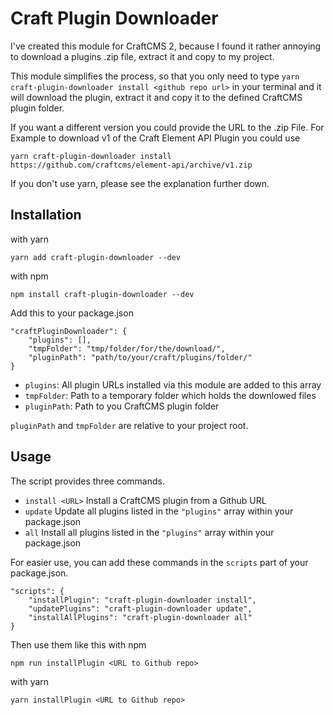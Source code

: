 # Craft Plugin Downloader
I've created this module for CraftCMS 2, because I found it rather annoying to download a plugins .zip file, extract it and copy to my project.

This module simplifies the process, so that you only need to type `yarn craft-plugin-downloader install <github repo url>` in your terminal and it will download the plugin, extract it and copy it to the defined CraftCMS plugin folder.

If you want a different version you could provide the URL to the .zip File.
For Example to download v1 of the Craft Element API Plugin you could use
```
yarn craft-plugin-downloader install https://github.com/craftcms/element-api/archive/v1.zip
```

If you don't use yarn, please see the explanation further down.

## Installation

with yarn
```
yarn add craft-plugin-downloader --dev
```

with npm
```
npm install craft-plugin-downloader --dev
```

Add this to your package.json

```
"craftPluginDownloader": {
    "plugins": [],
    "tmpFolder": "tmp/folder/for/the/download/",
    "pluginPath": "path/to/your/craft/plugins/folder/"
}
```

* `plugins`: All plugin URLs installed via this module are added to this array
* `tmpFolder`: Path to a temporary folder which holds the downlowed files
* `pluginPath`: Path to you CraftCMS plugin folder

`pluginPath` and `tmpFolder` are relative to your project root.


## Usage
The script provides three commands.
* `install <URL>` Install a CraftCMS plugin from a Github URL
* `update` Update all plugins listed in the `"plugins"` array within your package.json
* `all` Install all plugins listed in the `"plugins"` array within your package.json

For easier use, you can add these commands in the `scripts` part of your package.json.

```
"scripts": {
    "installPlugin": "craft-plugin-downloader install",
    "updatePlugins": "craft-plugin-downloader update",
    "installAllPlugins": "craft-plugin-downloader all"
}
```

Then use them like this
with npm
```
npm run installPlugin <URL to Github repo>
```

with yarn
```
yarn installPlugin <URL to Github repo>
```
